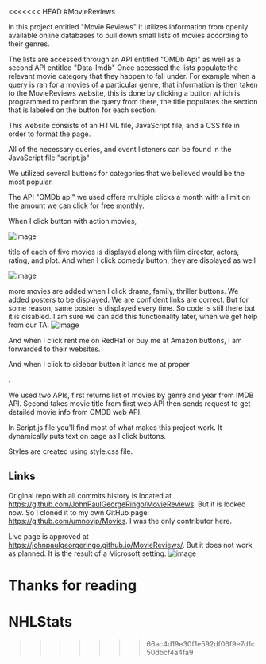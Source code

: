 <<<<<<< HEAD
#MovieReviews

in this project entitled "Movie Reviews" it utilizes information from openly available online databases to pull down small lists of movies according to their genres.

The lists are accessed through an API entitled "OMDb Api" as well as a second API entitled "Data-Imdb"
Once accessed the lists populate the relevant movie category that they happen to fall under.
For example when a query is ran for a movies of a particular genre, that information is then taken
to the MovieReviews website, this is done by clicking a button which is programmed to perform the query
from there, the title populates the section that is labeled on the button for each section.

This website consists of an HTML file, JavaScript file, and a CSS file in order to format the page.

All of the necessary queries, and event listeners can be found in the JavaScript file "script.js"

We utilized several buttons for categories that we believed would be the most popular.

The API "OMDb api" we used offers multiple clicks a month with a limit on the amount we can click for free monthly.

When I click button with action movies,

![image](https://user-images.githubusercontent.com/88174852/134790220-369602d6-1721-49cf-9de2-2a4c66f00068.png)


title of each of five movies is displayed along with film director, actors, rating, and plot. 
And when I click comedy button, they are displayed as well

![image](https://user-images.githubusercontent.com/88174852/134790257-69ab098d-c89d-4feb-946c-dd628e1fa9d5.png)

more movies are added when I click drama, family, thriller buttons. We added posters to be displayed. We are confident links are correct. But for some reason, same poster is displayed every time. So code is still there but it is disabled. I am sure we can add this functionality later, when we get help from our TA. 
![image](https://user-images.githubusercontent.com/88174852/134790773-a175a467-ed39-41f5-b6c2-32e86039e7c7.png)

And when I click rent me on RedHat or buy me at Amazon buttons, I am forwarded to their websites.

And when I click to sidebar button it lands me at proper <div>.

We used two APIs, first returns list of movies by genre and year from IMDB API. Second takes movie title from first web API then sends request to get detailed movie info from OMDB web API.

In Script.js file you'll find most of what makes this project work. It dynamically puts text on page as I click buttons. 

Styles are created using style.css file.  

## Links
Original repo with all commits history is located at https://github.com/JohnPaulGeorgeRingo/MovieReviews. But it is locked now. So I cloned it to my own GitHub page: https://github.com/umnovjp/Movies. I was the only contributor here. 

Live page is approved at https://johnpaulgeorgeringo.github.io/MovieReviews/. But it does not work as planned. It is the result of a Microsoft setting.
![image](https://user-images.githubusercontent.com/88174852/134790915-69fd1679-7d04-49ec-88a8-67b032dde0b6.png)



Thanks for reading
=======
# NHLStats
>>>>>>> 66ac4d19e30f1e592df06f9e7d1c50dbcf4a4fa9
